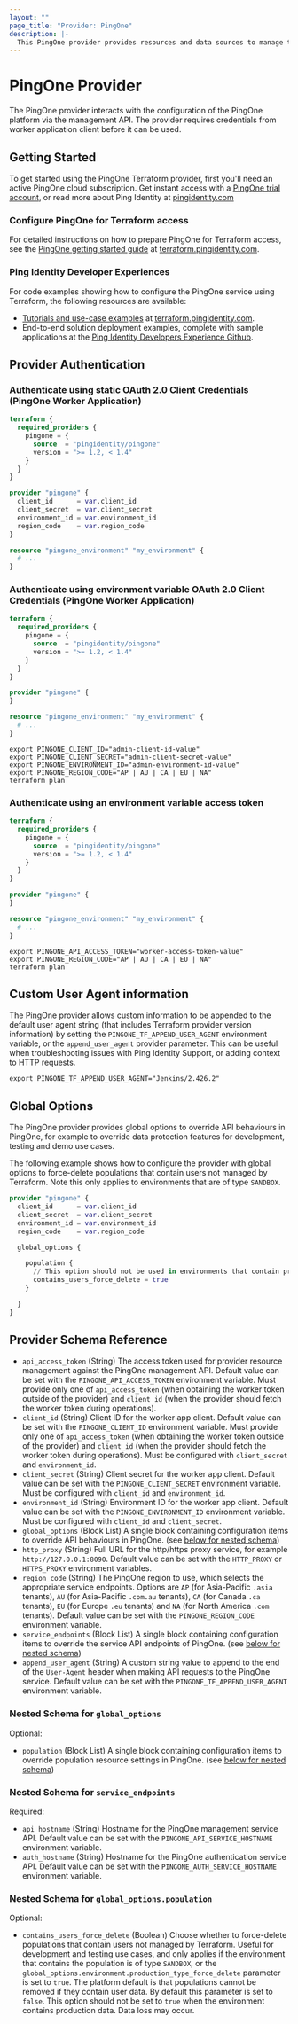 ```yaml
---
layout: ""
page_title: "Provider: PingOne"
description: |-
  This PingOne provider provides resources and data sources to manage the PingOne platform as infrastructure-as-code, through the PingOne management API.
---
```


# PingOne Provider

The PingOne provider interacts with the configuration of the PingOne platform via the management API. The provider requires credentials from worker application client before it can be used.

## Getting Started

To get started using the PingOne Terraform provider, first you'll need an active PingOne cloud subscription.  Get instant access with a [PingOne trial account](https://www.pingidentity.com/en/try-ping.html), or read more about Ping Identity at [pingidentity.com](https://www.pingidentity.com)

### Configure PingOne for Terraform access

For detailed instructions on how to prepare PingOne for Terraform access, see the [PingOne getting started guide](https://terraform.pingidentity.com/getting-started/pingone/#configure-pingone-for-terraform-access) at [terraform.pingidentity.com](https://terraform.pingidentity.com).

### Ping Identity Developer Experiences

For code examples showing how to configure the PingOne service using Terraform, the following resources are available:

- [Tutorials and use-case examples](https://terraform.pingidentity.com/examples/) at [terraform.pingidentity.com](https://terraform.pingidentity.com).
- End-to-end solution deployment examples, complete with sample applications at the [Ping Identity Developers Experience Github](https://github.com/pingidentity-developers-experience?tab=repositories).

## Provider Authentication

### Authenticate using static OAuth 2.0 Client Credentials (PingOne Worker Application)

```terraform
terraform {
  required_providers {
    pingone = {
      source  = "pingidentity/pingone"
      version = ">= 1.2, < 1.4"
    }
  }
}

provider "pingone" {
  client_id      = var.client_id
  client_secret  = var.client_secret
  environment_id = var.environment_id
  region_code    = var.region_code
}

resource "pingone_environment" "my_environment" {
  # ...
}
```

### Authenticate using environment variable OAuth 2.0 Client Credentials (PingOne Worker Application)

```terraform
terraform {
  required_providers {
    pingone = {
      source  = "pingidentity/pingone"
      version = ">= 1.2, < 1.4"
    }
  }
}

provider "pingone" {
}

resource "pingone_environment" "my_environment" {
  # ...
}
```

```shell
export PINGONE_CLIENT_ID="admin-client-id-value"
export PINGONE_CLIENT_SECRET="admin-client-secret-value"
export PINGONE_ENVIRONMENT_ID="admin-environment-id-value"
export PINGONE_REGION_CODE="AP | AU | CA | EU | NA"
terraform plan
```

### Authenticate using an environment variable access token

```terraform
terraform {
  required_providers {
    pingone = {
      source  = "pingidentity/pingone"
      version = ">= 1.2, < 1.4"
    }
  }
}

provider "pingone" {
}

resource "pingone_environment" "my_environment" {
  # ...
}
```

```shell
export PINGONE_API_ACCESS_TOKEN="worker-access-token-value"
export PINGONE_REGION_CODE="AP | AU | CA | EU | NA"
terraform plan
```

## Custom User Agent information

The PingOne provider allows custom information to be appended to the default user agent string (that includes Terraform provider version information) by setting the `PINGONE_TF_APPEND_USER_AGENT` environment variable, or the `append_user_agent` provider parameter.  This can be useful when troubleshooting issues with Ping Identity Support, or adding context to HTTP requests.

```shell
export PINGONE_TF_APPEND_USER_AGENT="Jenkins/2.426.2"
```

## Global Options

The PingOne provider provides global options to override API behaviours in PingOne, for example to override data protection features for development, testing and demo use cases.

The following example shows how to configure the provider with global options to force-delete populations that contain users not managed by Terraform.  Note this only applies to environments that are of type `SANDBOX`.

```terraform
provider "pingone" {
  client_id      = var.client_id
  client_secret  = var.client_secret
  environment_id = var.environment_id
  region_code    = var.region_code

  global_options {

    population {
      // This option should not be used in environments that contain production data.  Data loss may occur.
      contains_users_force_delete = true
    }

  }
}
```

## Provider Schema Reference

- `api_access_token` (String) The access token used for provider resource management against the PingOne management API.  Default value can be set with the `PINGONE_API_ACCESS_TOKEN` environment variable.  Must provide only one of `api_access_token` (when obtaining the worker token outside of the provider) and `client_id` (when the provider should fetch the worker token during operations).
- `client_id` (String) Client ID for the worker app client.  Default value can be set with the `PINGONE_CLIENT_ID` environment variable.  Must provide only one of `api_access_token` (when obtaining the worker token outside of the provider) and `client_id` (when the provider should fetch the worker token during operations).  Must be configured with `client_secret` and `environment_id`.
- `client_secret` (String) Client secret for the worker app client.  Default value can be set with the `PINGONE_CLIENT_SECRET` environment variable.  Must be configured with `client_id` and `environment_id`.
- `environment_id` (String) Environment ID for the worker app client.  Default value can be set with the `PINGONE_ENVIRONMENT_ID` environment variable.  Must be configured with `client_id` and `client_secret`.
- `global_options` (Block List) A single block containing configuration items to override API behaviours in PingOne. (see [below for nested schema](#nestedblock--global_options))
- `http_proxy` (String) Full URL for the http/https proxy service, for example `http://127.0.0.1:8090`.  Default value can be set with the `HTTP_PROXY` or `HTTPS_PROXY` environment variables.
- `region_code` (String) The PingOne region to use, which selects the appropriate service endpoints.  Options are `AP` (for Asia-Pacific `.asia` tenants), `AU` (for Asia-Pacific `.com.au` tenants), `CA` (for Canada `.ca` tenants), `EU` (for Europe `.eu` tenants) and `NA` (for North America `.com` tenants).  Default value can be set with the `PINGONE_REGION_CODE` environment variable.
- `service_endpoints` (Block List) A single block containing configuration items to override the service API endpoints of PingOne. (see [below for nested schema](#nestedblock--service_endpoints))
- `append_user_agent` (String) A custom string value to append to the end of the `User-Agent` header when making API requests to the PingOne service. Default value can be set with the `PINGONE_TF_APPEND_USER_AGENT` environment variable.

<a id="nestedblock--global_options"></a>
### Nested Schema for `global_options`

Optional:

- `population` (Block List) A single block containing configuration items to override population resource settings in PingOne. (see [below for nested schema](#nestedblock--global_options))

<a id="nestedblock--service_endpoints"></a>
### Nested Schema for `service_endpoints`

Required:

- `api_hostname` (String) Hostname for the PingOne management service API.  Default value can be set with the `PINGONE_API_SERVICE_HOSTNAME` environment variable.
- `auth_hostname` (String) Hostname for the PingOne authentication service API.  Default value can be set with the `PINGONE_AUTH_SERVICE_HOSTNAME` environment variable.

<a id="nestedblock--global_options-population"></a>
### Nested Schema for `global_options.population`

Optional:

- `contains_users_force_delete` (Boolean) Choose whether to force-delete populations that contain users not managed by Terraform.  Useful for development and testing use cases, and only applies if the environment that contains the population is of type `SANDBOX`, or the `global_options.environment.production_type_force_delete` parameter is set to `true`.  The platform default is that populations cannot be removed if they contain user data.  By default this parameter is set to `false`. This option should not be set to `true` when the environment contains production data. Data loss may occur.
